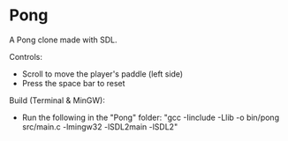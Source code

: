 # Pong
A Pong clone made with SDL.

Controls:
- Scroll to move the player's paddle (left side)
- Press the space bar to reset

Build (Terminal & MinGW):
- Run the following in the "Pong" folder: "gcc -Iinclude -Llib -o bin/pong src/main.c -lmingw32 -lSDL2main -lSDL2"
